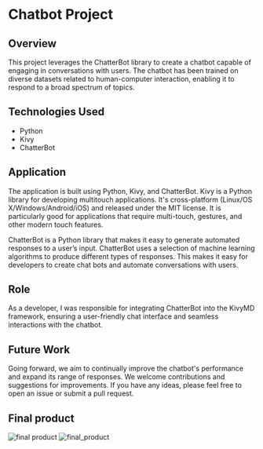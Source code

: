 # Chatbot Project

## Overview
This project leverages the ChatterBot library to create a chatbot capable of engaging in conversations with users. The chatbot has been trained on diverse datasets related to human-computer interaction, enabling it to respond to a broad spectrum of topics.

## Technologies Used
- Python
- Kivy
- ChatterBot

## Application
The application is built using Python, Kivy, and ChatterBot. Kivy is a Python library for developing multitouch applications. It's cross-platform (Linux/OS X/Windows/Android/iOS) and released under the MIT license. It is particularly good for applications that require multi-touch, gestures, and other modern touch features.

ChatterBot is a Python library that makes it easy to generate automated responses to a user’s input. ChatterBot uses a selection of machine learning algorithms to produce different types of responses. This makes it easy for developers to create chat bots and automate conversations with users.

## Role
As a developer, I was responsible for integrating ChatterBot into the KivyMD framework, ensuring a user-friendly chat interface and seamless interactions with the chatbot.

## Future Work
Going forward, we aim to continually improve the chatbot's performance and expand its range of responses. We welcome contributions and suggestions for improvements. If you have any ideas, please feel free to open an issue or submit a pull request.

## Final product
![final product](https://github.com/kiharageneral/chatterbot/assets/96424387/2f9ed97a-2f01-42a6-939a-c1a9763b82c5)
![final_product](https://github.com/kiharageneral/chatterbot/assets/96424387/e70c0392-8dfd-430e-a633-8b0a7944ad73)
